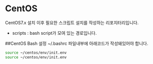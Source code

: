 # CentOS

CentOS7.x 설치 이후 필요한 스크립트 설치를 작성하는 리포지터리입니다.

- scripts : bash script가 모여 있는 경로입니다.

##CentOS Bash 설정
~/.bashrc 파일내부에 아래코드가 작성돼있어야 합니다.
```bash
source ~/centos/env/init.env
source ~/centos/env/init.env
